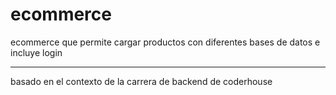 # ecommerce
ecommerce que permite cargar productos con diferentes bases de datos e incluye login

-------

basado en el contexto de la carrera de backend de coderhouse
